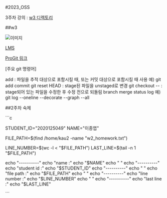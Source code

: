 #2023_OSS

3주차 강의 : [w3 디렉토리](./w3/README.md)

##w3

![이미지](https://github.com/nparkcourage/2023-kau-0504/blob/main/w3/2023_OSS/img/kau/kau.png)

[LMS](https://lms.kau.ac.kr/)

[ProGit 링크](https://git-scm.com/book/ko/v2)

[주요 git 명령어]

add : 파일을 추적 대상으로 포함시킬 때, 또는 커밋 대상으로 포함시킬 때 사용
   예) git add
commit
git reset HEAD : stage된 파일을 unstaged로 변경
git checkout -- : stage되어 있는 파일을 수정한 후 수정 전으로 되돌림
branch
merge
status
log
예) git log --oneline --decorate --graph --all

##2주차 숙제

\`\`\`c

STUDENT_ID="2020125049"
NAME="이종엽"

FILE_PATH=$(find /home/kau2 -name "w2_homework.txt")

LINE_NUMBER=$(wc -l < "$FILE_PATH")
LAST_LINE=$(tail -n 1 "$FILE_PATH")

echo "----------"
echo "name :"
echo "$NAME"
echo " "
echo "----------"
echo "student id :"
echo "$STUDENT_ID"
echo "----------"
echo " "
echo "file path :"
echo "$FILE_PATH"
echo " "
echo "----------"
echo "line number :"
echo "$LINE_NUMBER"
echo " "
echo "----------"
echo "last line :"
echo "$LAST_LINE"

\`\`\`




